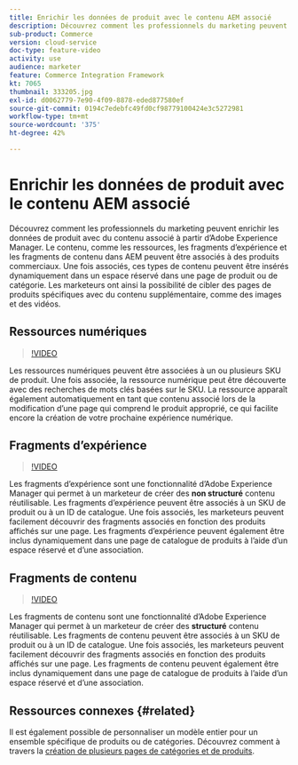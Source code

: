 ```yaml
---
title: Enrichir les données de produit avec le contenu AEM associé
description: Découvrez comment les professionnels du marketing peuvent enrichir les données de produit avec du contenu associé à partir d’Adobe Experience Manager. Le contenu, comme les ressources et les fragments d’expérience dans AEM, peut être associé à des produits commerciaux. Une fois associés, ces types de contenu peuvent être insérés dynamiquement dans un espace réservé dans une page de produit ou de catégorie. Les marketeurs ont ainsi la possibilité de cibler des pages de produits spécifiques avec du contenu supplémentaire, comme des images et des vidéos.
sub-product: Commerce
version: cloud-service
doc-type: feature-video
activity: use
audience: marketer
feature: Commerce Integration Framework
kt: 7065
thumbnail: 333205.jpg
exl-id: d0062779-7e90-4f09-8878-eded877580ef
source-git-commit: 0194c7edebfc49fd0cf98779100424e3c5272981
workflow-type: tm+mt
source-wordcount: '375'
ht-degree: 42%

---
```


# Enrichir les données de produit avec le contenu AEM associé

Découvrez comment les professionnels du marketing peuvent enrichir les données de produit avec du contenu associé à partir d’Adobe Experience Manager. Le contenu, comme les ressources, les fragments d’expérience et les fragments de contenu dans AEM peuvent être associés à des produits commerciaux. Une fois associés, ces types de contenu peuvent être insérés dynamiquement dans un espace réservé dans une page de produit ou de catégorie. Les marketeurs ont ainsi la possibilité de cibler des pages de produits spécifiques avec du contenu supplémentaire, comme des images et des vidéos.

## Ressources numériques

>[!VIDEO](https://video.tv.adobe.com/v/339121/?quality=12&learn=on)

Les ressources numériques peuvent être associées à un ou plusieurs SKU de produit. Une fois associée, la ressource numérique peut être découverte avec des recherches de mots clés basées sur le SKU. La ressource apparaît également automatiquement en tant que contenu associé lors de la modification d’une page qui comprend le produit approprié, ce qui facilite encore la création de votre prochaine expérience numérique.

## Fragments d’expérience

>[!VIDEO](https://video.tv.adobe.com/v/333205/?quality=12&learn=on)

Les fragments d’expérience sont une fonctionnalité d’Adobe Experience Manager qui permet à un marketeur de créer des **non structuré** contenu réutilisable. Les fragments d’expérience peuvent être associés à un SKU de produit ou à un ID de catalogue. Une fois associés, les marketeurs peuvent facilement découvrir des fragments associés en fonction des produits affichés sur une page. Les fragments d’expérience peuvent également être inclus dynamiquement dans une page de catalogue de produits à l’aide d’un espace réservé et d’une association.

## Fragments de contenu

>[!VIDEO](https://video.tv.adobe.com/v/339182/?quality=12&learn=on)

Les fragments de contenu sont une fonctionnalité d’Adobe Experience Manager qui permet à un marketeur de créer des **structuré** contenu réutilisable. Les fragments de contenu peuvent être associés à un SKU de produit ou à un ID de catalogue. Une fois associés, les marketeurs peuvent facilement découvrir des fragments associés en fonction des produits affichés sur une page. Les fragments de contenu peuvent également être inclus dynamiquement dans une page de catalogue de produits à l’aide d’un espace réservé et d’une association.

## Ressources connexes {#related}

Il est également possible de personnaliser un modèle entier pour un ensemble spécifique de produits ou de catégories. Découvrez comment à travers la [création de plusieurs pages de catégories et de produits](./multi-template-usage.md).
